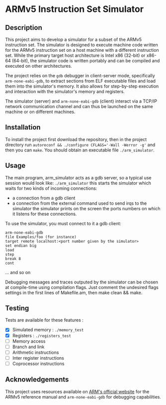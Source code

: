 # ARMv5 Instruction Set Simulator

## Description

This project aims to develop a simulator for a subset of the ARMv5 instruction set. The simulator is designed to execute machine code written for the ARMv5 instruction set on a host machine with a different instruction set. While the primary target host architecture is Intel x86 (32-bit) or x86-64 (64-bit), the simulator code is written portably and can be compiled and executed on other architectures.

The project relies on the `gdb` debugger in client-server mode, specifically `arm-none-eabi-gdb`, to extract sections from ELF executable files and load them into the simulator's memory. It also allows for step-by-step execution and interaction with the simulator's memory and registers.

The simulator (server) and `arm-none-eabi-gdb` (client) interact via a TCP/IP network communication channel and can thus be launched on the same machine or on different machines.

## Installation

To install the project first download the repository, then in the project directory run `autoreconf && ./configure CFLAGS='-Wall -Werror -g'` and then you can `make`. You should obtain an executable file `./arm_simulator`.

## Usage

The main program, arm_simulator acts as a gdb server, so a typical use session
would look like:
`./arm_simulator`
this starts the simulator which waits for two kinds of incoming connections:
- a connection from a gdb client
- a connection from the external command used to send irqs to the simulator
the simulator prints on the screen the ports numbers on which it listens for
these connections.

To use the simulator, you must connect to it a gdb client:
```gdb
arm-none-eabi-gdb
file Examples/foo (for instance)
target remote localhost:<port number given by the simulator>
set endian big
load
step
break 8
cont
```
... and so on

Debugging messages and traces outputed by the simulator can be chosen at
compile-time using compilation flags. Just comment the undesired flags settings
in the first lines of Makefile.am, then make clean && make.

## Testing

Tests are available for these features :
- [X] Simulated memory : `./memory_test`
- [X] Registers : `./registers_test`
- [ ] Memory access
- [ ] Branch and link
- [ ] Arithmetic instructions
- [ ] Inter register instructions
- [ ] Coprocessor instructions

## Acknowledgements

This project uses resources available on [ARM's official website](https://www.arm.com) for the ARMv5 reference manual and `arm-none-eabi-gdb` for debugging capabilities.

